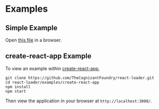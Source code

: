 # Examples

## Simple Example

Open [this file](simple/index.html) in a browser.

## create-react-app Example

To view an example within [create-react-app](https://github.com/facebookincubator/create-react-app/),

```
git clone https://github.com/TheCognizantFoundry/react-loader.git
cd react-loader/examples/create-react-app
npm install
npm start
```

Then view the application in your browser at `http://localhost:3000/`.
